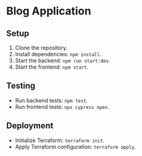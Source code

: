 # Blog Application

## Setup
1. Clone the repository.
2. Install dependencies: `npm install`.
3. Start the backend: `npm run start:dev`.
4. Start the frontend: `npm start`.

## Testing
- Run backend tests: `npm test`.
- Run frontend tests: `npx cypress open`.

## Deployment
- Initialize Terraform: `terraform init`.
- Apply Terraform configuration: `terraform apply`.
